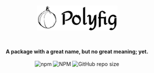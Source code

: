 <p align="center"><img src="./img/logo.png" height="69"></p>
<br />
<p align="center">
<b>A package with a great name, but no great meaning; yet.</b>
<br />
<br />
<img alt="npm" src="https://img.shields.io/npm/v/polyfig?color=%23301934">
<img alt="NPM" src="https://img.shields.io/npm/l/polyfig?color=%23301934">
<img alt="GitHub repo size" src="https://img.shields.io/github/repo-size/JamieSlome/polyfig?color=%23301934">
</p>